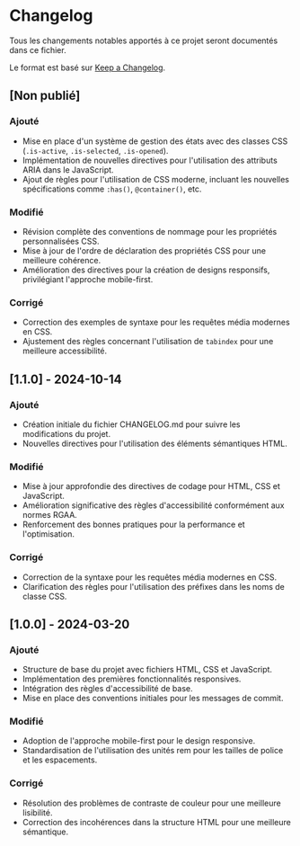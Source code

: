 # Changelog

Tous les changements notables apportés à ce projet seront documentés dans ce fichier.

Le format est basé sur [Keep a Changelog](https://keepachangelog.com/en/1.1.0/).

## [Non publié]

### Ajouté

- Mise en place d'un système de gestion des états avec des classes CSS (`.is-active`, `.is-selected`, `.is-opened`).
- Implémentation de nouvelles directives pour l'utilisation des attributs ARIA dans le JavaScript.
- Ajout de règles pour l'utilisation de CSS moderne, incluant les nouvelles spécifications comme `:has()`, `@container()`, etc.

### Modifié

- Révision complète des conventions de nommage pour les propriétés personnalisées CSS.
- Mise à jour de l'ordre de déclaration des propriétés CSS pour une meilleure cohérence.
- Amélioration des directives pour la création de designs responsifs, privilégiant l'approche mobile-first.

### Corrigé

- Correction des exemples de syntaxe pour les requêtes média modernes en CSS.
- Ajustement des règles concernant l'utilisation de `tabindex` pour une meilleure accessibilité.

## [1.1.0] - 2024-10-14

### Ajouté

- Création initiale du fichier CHANGELOG.md pour suivre les modifications du projet.
- Nouvelles directives pour l'utilisation des éléments sémantiques HTML.

### Modifié

- Mise à jour approfondie des directives de codage pour HTML, CSS et JavaScript.
- Amélioration significative des règles d'accessibilité conformément aux normes RGAA.
- Renforcement des bonnes pratiques pour la performance et l'optimisation.

### Corrigé

- Correction de la syntaxe pour les requêtes média modernes en CSS.
- Clarification des règles pour l'utilisation des préfixes dans les noms de classe CSS.

## [1.0.0] - 2024-03-20

### Ajouté

- Structure de base du projet avec fichiers HTML, CSS et JavaScript.
- Implémentation des premières fonctionnalités responsives.
- Intégration des règles d'accessibilité de base.
- Mise en place des conventions initiales pour les messages de commit.

### Modifié

- Adoption de l'approche mobile-first pour le design responsive.
- Standardisation de l'utilisation des unités rem pour les tailles de police et les espacements.

### Corrigé

- Résolution des problèmes de contraste de couleur pour une meilleure lisibilité.
- Correction des incohérences dans la structure HTML pour une meilleure sémantique.
